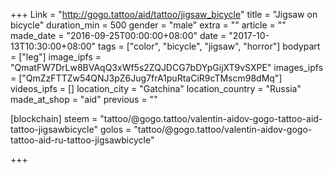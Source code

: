 +++
Link = "http://gogo.tattoo/aid/tattoo/jigsaw_bicycle"
title = "Jigsaw on bicycle"
duration_min = 500
gender = "male"
extra = ""
article = ""
made_date = "2016-09-25T00:00:00+08:00"
date = "2017-10-13T10:30:00+08:00"
tags = ["color", "bicycle", "jigsaw", "horror"]
bodypart = ["leg"]
image_ipfs = "QmatFW7DrLw8BVAqQ3xWf5s2ZQJDCG7bDYpGijXT9vSXPE"
images_ipfs = ["QmZzFTTZw54QNJ3pZ6Jug7frA1puRtaCiR9cTMscm98dMq"]
videos_ipfs = []
location_city = "Gatchina"
location_country = "Russia"
made_at_shop = "aid"
previous = ""

[blockchain]
steem = "tattoo/@gogo.tattoo/valentin-aidov-gogo-tattoo-aid-tattoo-jigsawbicycle"
golos = "tattoo/@gogo.tattoo/valentin-aidov-gogo-tattoo-aid-ru-tattoo-jigsawbicycle"

+++
